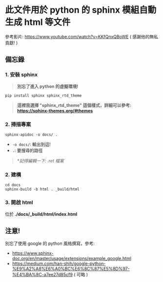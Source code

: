 # 此文件用於 python 的 sphinx 模組自動生成 html 等文件

參考影片: https://www.youtube.com/watch?v=KKfQnxQBoWE ( 感謝他的無私貢獻! )

## 備忘錄
### **1. 安裝 sphinx**
> **別忘了進入 python 的虛擬環境!**
```shell
pip install sphinx sphinx_rtd_theme
```
> **這裡我選擇 "sphinx_rtd_theme" 這個樣式，詳細可以參考: https://sphinx-themes.org/#themes**

### **2. 掃描專案**
```shell
sphinx-apidoc -o docs/ .
```
- `-o docs/`: 輸出到這!
- `.`: 要搜尋的路徑
> **記得編輯一下: *.ret 檔案**
### **2. 建構**
```shell
cd docs
sphinx-build -b html . _build/html
```
### **3. 開啟 html**
位於 **./docs/_build/html/index.html**


## 注意!
別忘了使用 google 的 python 風格撰寫，參考:
- https://www.sphinx-doc.org/en/master/usage/extensions/example_google.html
- https://medium.com/han-shih/google-python-%E9%A2%A8%E6%A0%BC%E6%8C%87%E5%8D%97-%E4%BA%8C-a7ee27d85cf9 ( 可略 )
